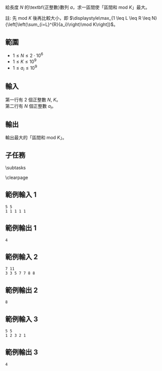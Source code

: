 # 
給長度 $N$ 的\textbf{正整數}數列 $a$，求一區間使「區間和 $\text{mod } K$」最大。

註: 先 $\text{mod } K$ 後再比較大小，即 $\displaystyle\max_{1 \leq L \leq R \leq N}{\left[\left(\sum_{i=L}^{R}{a_i}\right)\mod K\right]}$。

## 範圍
- $1 \leq N \leq 2 \cdot 10^6$
- $1 \leq K \leq 10^9$
- $1 \leq a_i \leq 10^9$

## 輸入
第一行有 $2$ 個正整數 $N$, $K$。\
第二行有 $N$ 個正整數 $a_i$。

## 輸出
輸出最大的「區間和 $\text{mod } K$」。

## 子任務
\subtasks

\clearpage

## 範例輸入 1
```
5 5
1 1 1 1 1
```

## 範例輸出 1
```
4
```

## 範例輸入 2
```
7 11
3 3 5 7 7 8 8
```

## 範例輸出 2
```
8
```

## 範例輸入 3
```
5 5
1 2 3 2 1
```

## 範例輸出 3
```
4
```